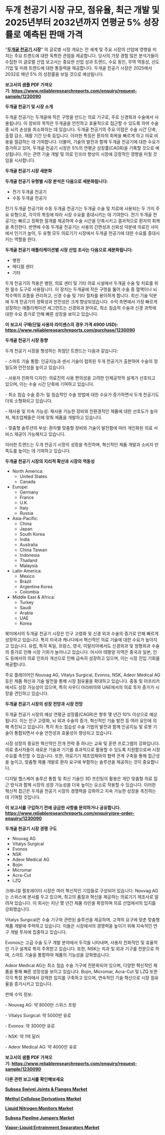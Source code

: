 <p><h1>두개 천공기 시장 규모, 점유율, 최근 개발 및 2025년부터 2032년까지 연평균 5% 성장률로 예측된 판매 가격</h1></p><p>"<strong><a href="https://www.reliableresearchreports.com/cranial-perforator-r1230090?utm_campaign=105&utm_medium=7&utm_source=Github&utm_content=ia&utm_term=14012025&utm_id=cranial-perforator">두개골 천공기&nbsp;</a></strong><strong>시장</strong>" 의 글로벌 시장 개요는 전 세계 및 주요 시장의 산업에 영향을 미치는 주요 트렌드에 대한 독특한 관점을 제공합니다. 당사의 가장 경험 많은 분석가들이 수집한 이 글로벌 산업 보고서는 중요한 산업 성과 트렌드, 수요 동인, 무역 역동성, 선도 기업 및 미래 트렌드에 대한 통찰력을 제공합니다. 두개골 천공기 시장은 2025에서 2032로 매년 5% 의 성장률을 보일 것으로 예상됩니다.&nbsp;</p>
<p><strong>보고서의 샘플 PDF 가져오기:&nbsp;<a href="https://www.reliableresearchreports.com/enquiry/request-sample/1230090?utm_campaign=105&utm_medium=7&utm_source=Github&utm_content=ia&utm_term=14012025&utm_id=cranial-perforator">https://www.reliableresearchreports.com/enquiry/request-sample/1230090</a></strong></p>
<p><strong>두개골 천공기 및 시장 소개</strong></p>
<p><p>두개골 천공기는 두개골에 작은 구멍을 만드는 의료 기구로, 주로 신경외과 수술에서 사용됩니다. 이 장비의 목적은 두개골을 안전하고 효율적으로 접근할 수 있도록 하여 수술 중 뇌의 손상을 최소화하는 데 있습니다. 두개골 천공기의 주요 이점은 수술 시간 단축, 출혈 감소, 재활 기간 단축 등입니다. 이러한 특징은 환자의 회복을 빠르게 하고 의료 비용을 절감하는 데 기여합니다. 더불어, 기술의 발전과 함께 두개골 천공기에 대한 수요가 증가하고 있어, 두개골 천공기 시장은 5%의 연평균 성장률(CAGR)을 기록할 것으로 예상됩니다. 이는 관련 기술 개발 및 의료 인프라 향상이 시장에 긍정적인 영향을 미칠 것임을 시사합니다.</p></p>
<p><strong>두개골 천공기 시장 세분화</strong></p>
<p><strong>두개골 천공기 유형별 시장 분석은 다음으로 세분화됩니다:</strong></p>
<p><ul><li>전기 두개골 천공기</li><li>수동 두개골 천공기</li></ul></p>
<p><p>전기 두개골 천공기와 수동 두개골 천공기는 두개골 수술 및 치료에 사용되는 두 가지 주요 유형으로, 각각의 특징에 따라 시장 수요를 증대시키는 데 기여한다. 전기 두개골 천공기는 빠르고 정확한 절개를 제공하여 수술 시간을 단축시키고 결과적으로 환자의 회복을 촉진한다. 반면에 수동 두개골 천공기는 사용의 간편성과 신뢰성 덕분에 의료진 사이에서 인기가 높아, 두 유형 모두 의료기기 시장에서 두개골 천공기에 대한 수요를 증대시키는 역할을 한다.</p></p>
<p><strong>두개골 천공기 애플리케이션별 시장 산업 조사는 다음으로 세분화됩니다:</strong></p>
<p><ul><li>병원</li><li>메디컬 센터</li><li>기타</li></ul></p>
<p><p>두개 천공기의 적용은 병원, 의료 센터 및 기타 의료 시설에서 두개골 수술 및 치료를 위한 필수 도구로 사용됩니다. 이 장치는 두개골에 작은 구멍을 뚫어 수술 중 혈액이나 뇌척수액의 흐름을 관리하고, 신경 수술 및 기타 절차를 용이하게 합니다. 최신 기술 덕분에 두개 천공기의 정확성과 안전성은 크게 향상되었습니다. 수익 측면에서 가장 빠르게 성장하는 애플리케이션 세그먼트는 신경외과 분야로, 최소 침습적 수술과 신경 과학에 대한 수요 증가로 인해 빠른 성장을 보이고 있습니다.</p></p>
<p><strong>이 보고서 구매(단일 사용자 라이센스의 경우 가격 4900 USD): <a href="https://www.reliableresearchreports.com/purchase/1230090?utm_campaign=105&utm_medium=7&utm_source=Github&utm_content=ia&utm_term=14012025&utm_id=cranial-perforator">https://www.reliableresearchreports.com/purchase/1230090</a></strong></p>
<p><strong>두개골 천공기 시장 동향</strong></p>
<p><p>두개 천공기 시장을 형성하는 최첨단 트렌드는 다음과 같습니다:</p><p>- 스마트 기술 통합: 인공지능과 센서 기술이 접목된 두개 천공기가 출현하여 수술의 정밀도와 안전성을 높이고 있습니다.</p><p>- 사용자 친화적 디자인: 의료진의 사용 편의성을 고려한 인체공학적 설계가 선호되고 있으며, 이는 수술 시간 단축에 기여하고 있습니다.</p><p>- 최소 침습 수술 증가: 덜 침습적인 수술 방법에 대한 수요가 증가하면서 두개 천공기도 더욱 소형화되고 있습니다.</p><p>- 재사용 및 지속 가능성: 재사용 가능한 장비와 친환경적인 제품에 대한 선호도가 높아져, 제조업체들은 이에 맞춰 제품을 개발하고 있습니다.</p><p>- 맞춤형 솔루션의 부상: 환자별 맞춤형 장비와 기술이 발전함에 따라 개인화된 의료 서비스 제공이 가능해지고 있습니다.</p><p>이러한 트렌드는 두개 천공기 시장의 성장을 촉진하며, 혁신적인 제품 개발과 소비자 만족도를 높이는 데 기여하고 있습니다.</p></p>
<p><strong>두개골 천공기 시장의 지리적 확산과 시장의 역동성</strong></p>
<p><ul>
    <li>
        North America:
        <ul>
            <li>United States</li>
            <li>Canada</li>
        </ul>
    </li>
    <li>
        Europe:
        <ul>
            <li>Germany</li>
            <li>France</li>
            <li>U.K.</li>
            <li>Italy</li>
            <li>Russia</li>
        </ul>
    </li>
    <li>
        Asia-Pacific:
        <ul>
            <li>China</li>
            <li>Japan</li>
            <li>South Korea</li>
            <li>India</li>
            <li>Australia</li>
            <li>China Taiwan</li>
            <li>Indonesia</li>
            <li>Thailand</li>
            <li>Malaysia</li>
        </ul>
    </li>
    <li>
        Latin America:
        <ul>
            <li>Mexico</li>
            <li>Brazil</li>
            <li>Argentina Korea</li>
            <li>Colombia</li>
        </ul>
    </li>
    <li>
        Middle East & Africa:
        <ul>
            <li>Turkey</li>
            <li>Saudi</li>
            <li>Arabia</li>
            <li>UAE</li>
            <li>Korea</li>
        </ul>
    </li>
    </ul></p>
<p><p>북미에서의 두개골 천공기 시장은 인구 고령화 및 신경 외과 수술의 증가로 인해 빠르게 성장하고 있습니다. 특히 미국과 캐나다에서 혁신적인 의료 기술에 대한 수요가 높아지고 있습니다. 유럽, 특히 독일, 프랑스, 영국, 이탈리아에서도 신경외과 및 정형외과 수술의 증가로 인해 시장 기회가 늘어나고 있습니다. 아시아 태평양 지역은 중국과 일본, 인도 등에서의 의료 인프라 개선으로 인해 급속히 성장하고 있으며, 이는 시장 진입 기회를 제공합니다.</p><p>주요 플레이어인 Nouvag AG, Vitalys Surgical, Evonos, NSK, Adeor Medical AG 등은 제품 혁신과 기술 발전을 통해 시장 점유율을 확대하고 있습니다. 중동 및 아프리카에서도 성장 가능성이 있으며, 특히 사우디 아라비아와 UAE에서의 의료 투자 증가가 시장을 견인하고 있습니다.</p></p>
<p><strong>두개골 천공기 시장의 성장 전망과 시장 전망</strong></p>
<p><p>두개골 천공기 시장의 예상 연평균 성장률(CAGR)은 향후 몇 년간 10% 이상으로 예상됩니다. 이는 인구 고령화, 뇌 외과 수술의 증가, 혁신적인 기술 발전 등 여러 요인에 의해 촉진되고 있습니다. 특히 최소 침습성 수술 기법의 발전과 함께 인공지능 및 로봇 기술이 통합되면서 수술 안전성과 효율성이 향상되고 있습니다.</p><p>시장 성장의 중요한 혁신적인 전개 전략 중 하나는 교육 및 훈련 프로그램의 강화입니다. 의료 종사자들이 새로운 기술과 기기를 효과적으로 활용할 수 있도록 지원함으로써 시장 수요를 촉진할 수 있습니다. 또한, 의료기기 제조업체와의 협력 관계 구축을 통해 접근성을 높이고, 맞춤형 제품 개발로 환자 요구에 부합하는 솔루션을 제공하는 것이 중요합니다.</p><p>디지털 헬스케어 솔루션 통합 및 최신 기술인 3D 프린팅의 활용은 개인 맞춤형 의료 접근 방식과 함께 시장의 성장 가능성을 더욱 높이는 요소로 작용할 수 있습니다. 이러한 혁신적 접근은 두개골 천공기 시장의 경쟁력을 강화하고 지속 가능한 성장을 촉진하는 데 기여할 것입니다.</p></p>
<p><strong>이 보고서를 구입하기 전에 궁금한 사항을 문의하거나 공유합니다. <a href="https://www.reliableresearchreports.com/enquiry/pre-order-enquiry/1230090?utm_campaign=105&utm_medium=7&utm_source=Github&utm_content=ia&utm_term=14012025&utm_id=cranial-perforator">https://www.reliableresearchreports.com/enquiry/pre-order-enquiry/1230090</a></strong></p>
<p><strong>두개골 천공기 시장 경쟁 구도</strong></p>
<p><ul><li>Nouvag AG</li><li>Vitalys Surgical</li><li>Evonos</li><li>NSK</li><li>Adeor Medical AG</li><li>Bojin</li><li>Micromar</li><li>Acra-Cut</li><li>LZQ</li></ul></p>
<p><p>크래니얼 펄포레이터 시장은 여러 혁신적인 기업들로 구성되어 있습니다. Nouvag AG는 스위스에 본사를 두고 있으며, 최고의 품질과 혁신을 제공하는 의료기기 제조사로 알려져 있습니다. 이 회사는 지난 몇 년간 제품 라인을 확장하며 의료 산업에서의 입지를 강화했습니다.</p><p>Vitalys Surgical은 수술 기구와 관련된 솔루션을 제공하며, 고객의 요구에 맞춘 맞춤형 제품 개발에 주력하고 있습니다. 이들은 시장에서의 경쟁력을 높이기 위해 지속적인 연구 개발 투자에 집중하고 있습니다. </p><p>Evonos는 고급 수술 도구 개발 분야에서 두각을 나타내며, 사용자 친화적인 및 효율적인 기구 설계로 특히 주목받고 있습니다. 또한, NSK는 치과 및 외과 기구를 전문으로 하며, 스마트 기술을 통합하여 제품의 기능성을 강화했습니다. </p><p>Adeor Medical AG는 최소 침습 수술 기구에 전문화되어 있으며, 다양한 혁신적인 제품을 통해 빠른 성장성을 보이고 있습니다. Bojin, Micromar, Acra-Cut 및 LZQ 또한 각각 특정 분야에서 강력한 입지를 구축하고 있으며, 연속적인 기술 혁신으로 시장 점유율을 증가시키고 있습니다.</p><p>판매 수익 정보:</p><p>- Nouvag AG: 약 8000만 스위스 프랑</p><p>- Vitalys Surgical: 약 5000만 유로</p><p>- Evonos: 약 3000만 유로</p><p>- NSK: 약 1억 달러</p><p>- Adeor Medical AG: 약 4000만 유로</p></p>
<p><strong>보고서의 샘플 PDF 가져오기:&nbsp;<a href="https://www.reliableresearchreports.com/enquiry/request-sample/1230090?utm_campaign=105&utm_medium=7&utm_source=Github&utm_content=ia&utm_term=14012025&utm_id=cranial-perforator">https://www.reliableresearchreports.com/enquiry/request-sample/1230090</a></strong></p>
<p><strong></strong></p>
<p><strong></strong></p>
<p><strong></strong></p>
<p><strong></strong></p>
<p><strong>다른 관련 보고서를 확인해보세요</strong></p>
<p><strong><p><a href="https://github.com/arionmp/Market-Research-Report-List-5/blob/main/subsea-swivel-joints-flanges-market.md?utm_campaign=105&utm_medium=7&utm_source=Github&utm_content=ia&utm_term=14012025&utm_id=cranial-perforator">Subsea Swivel Joints & Flanges Market</a></p><p><a href="https://github.com/dmitriyvo6rog/Market-Research-Report-List-1/blob/main/methyl-cellulose-derivatives-market.md?utm_campaign=105&utm_medium=7&utm_source=Github&utm_content=ia&utm_term=14012025&utm_id=cranial-perforator">Methyl Cellulose Derivatives Market</a></p><p><a href="https://github.com/risingtrista99259/Market-Research-Report-List-1/blob/main/liquid-nitrogen-monitors-market.md?utm_campaign=105&utm_medium=7&utm_source=Github&utm_content=ia&utm_term=14012025&utm_id=cranial-perforator">Liquid Nitrogen Monitors Market</a></p><p><a href="https://github.com/luckyshygirl/Market-Research-Report-List-7/blob/main/subsea-pipeline-jumpers-market.md?utm_campaign=105&utm_medium=7&utm_source=Github&utm_content=ia&utm_term=14012025&utm_id=cranial-perforator">Subsea Pipeline Jumpers Market</a></p><p><a href="https://github.com/petbigbeepjn/Market-Research-Report-List-1/blob/main/vapor-liquid-entrainment-separators-market.md?utm_campaign=105&utm_medium=7&utm_source=Github&utm_content=ia&utm_term=14012025&utm_id=cranial-perforator">Vapor-Liquid Entrainment Separators Market</a></p></strong></p>
<p></p>